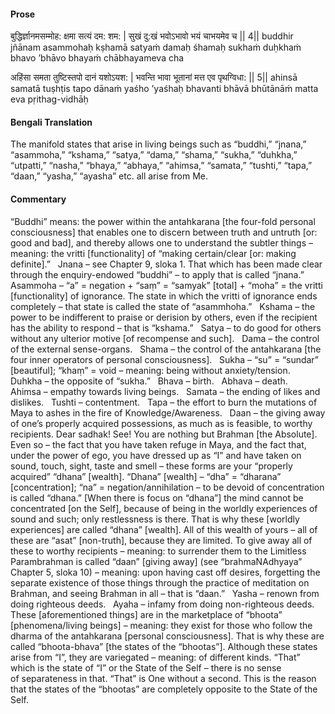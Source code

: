 #### Prose 

बुद्धिर्ज्ञानमसम्मोह: क्षमा सत्यं दम: शम: |
सुखं दु:खं भवोऽभावो भयं चाभयमेव च || 4||
buddhir jñānam asammohaḥ kṣhamā satyaṁ damaḥ śhamaḥ
sukhaṁ duḥkhaṁ bhavo ’bhāvo bhayaṁ chābhayameva cha

अहिंसा समता तुष्टिस्तपो दानं यशोऽयश: |
भवन्ति भावा भूतानां मत्त एव पृथग्विधा: || 5||
ahinsā samatā tuṣhṭis tapo dānaṁ yaśho ’yaśhaḥ
bhavanti bhāvā bhūtānāṁ matta eva pṛithag-vidhāḥ

 #### Bengali Translation 

The manifold states that arise in living beings such as “buddhi,” “jnana,” “asammoha,” “kshama,” “satya,” “dama,” “shama,” “sukha,” “duhkha,” “utpatti,” “nasha,” “bhaya,” “abhaya,” “ahimsa,” “samata,” “tushti,” “tapa,” “daan,” “yasha,” “ayasha” etc. all arise from Me. 

 #### Commentary 

“Buddhi” means: the power within the antahkarana [the four-fold personal consciousness] that enables one to discern between truth and untruth [or: good and bad], and thereby allows one to understand the subtler things – meaning: the vritti [functionality] of “making certain/clear [or: making definite].”
 
Jnana – see Chapter 9, sloka 1. That which has been made clear through the enquiry-endowed “buddhi” – to apply that is called “jnana.”
 
Asammoha – “a” = negation + “saṃ” = “samyak” [total] + “moha” = the vritti [functionality] of ignorance. The state in which the vritti of ignorance ends completely – that state is called the state of “asammhoha.”
 
Kshama – the power to be indifferent to praise or derision by others, even if the recipient has the ability to respond – that is “kshama.”
 
Satya – to do good for others without any ulterior motive [of recompense and such].
 
Dama – the control of the external sense-organs.
 
Shama – the control of the antahkarana [the four inner operators of personal consciousness].
 
Sukha – “su” = “sundar” [beautiful]; “khaṃ” = void – meaning: being without anxiety/tension.
 
Duhkha – the opposite of “sukha.”
 
Bhava – birth.
 
Abhava – death.
 
Ahimsa – empathy towards living beings.
 
Samata – the ending of likes and dislikes.
 
Tushti – contentment.
 
Tapa – the effort to burn the mutations of Maya to ashes in the fire of Knowledge/Awareness.
 
Daan – the giving away of one’s properly acquired possessions, as much as is feasible, to worthy recipients. Dear sadhak! See! You are nothing but Brahman [the Absolute]. Even so – the fact that you have taken refuge in Maya, and the fact that, under the power of ego, you have dressed up as “I” and have taken on sound, touch, sight, taste and smell – these forms are your “properly acquired” “dhana” [wealth]. “Dhana” [wealth] – “dha” = “dharana” [concentration]; “na” = negation/annihilation – to be devoid of concentration is called “dhana.” [When there is focus on “dhana”] the mind cannot be concentrated [on the Self], because of being in the worldly experiences of sound and such; only restlessness is there. That is why these [worldly experiences] are called “dhana” [wealth]. All of this wealth of yours – all of these are “asat” [non-truth], because they are limited. To give away all of these to worthy recipients – meaning: to surrender them to the Limitless Parambrahman is called “daan” [giving away] (see “brahmaNAdhyaya” Chapter 5, sloka 10) – meaning: upon having cast off desires, forgetting the separate existence of those things through the practice of meditation on Brahman, and seeing Brahman in all – that is “daan.”
 
Yasha – renown from doing righteous deeds.
 
Ayaha – infamy from doing non-righteous deeds.
 
These [aforementioned things] are in the marketplace of “bhoota” [phenomena/living beings] – meaning: they exist for those who follow the dharma of the antahkarana [personal consciousness]. That is why these are called “bhoota-bhava” [the states of the “bhootas”]. Although these states arise from “I”, they are variegated – meaning: of different kinds. “That” which is the state of “I” or the State of the Self – there is no sense of separateness in that. “That” is One without a second. This is the reason that the states of the “bhootas” are completely opposite to the State of the Self.